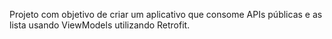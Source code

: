Projeto com objetivo de criar um aplicativo que consome APIs públicas e as lista usando ViewModels utilizando Retrofit.
